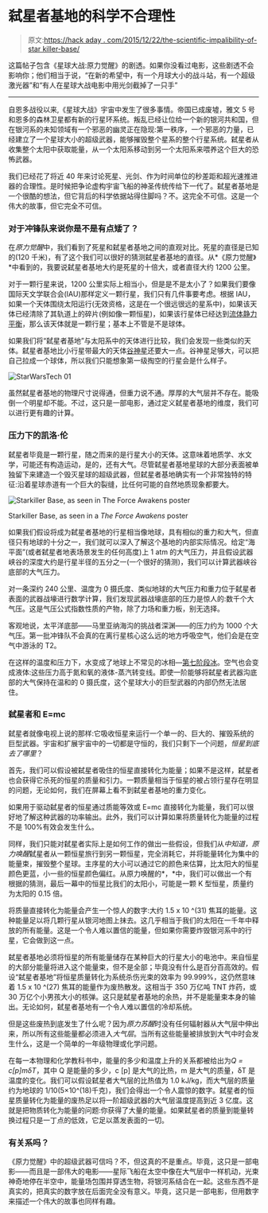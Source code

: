 # 弑星者基地的科学不合理性

> 原文:[https://hack aday . com/2015/12/22/the-scientific-impalibility-of-star killer-base/](https://hackaday.com/2015/12/22/the-scientific-implausibility-of-starkiller-base/)

这篇帖子包含《星球大战:原力觉醒》的剧透。如果你没看过电影，这些剧透不会影响你；他们相当于说，“在新的希望中，有一个月球大小的战斗站，有一个超级激光器”和“有人在星球大战电影中用光剑截掉了一只手”

* * *

自恩多战役以来,《星球大战》宇宙中发生了很多事情。帝国已成废墟，雅文 5 号和恩多的森林卫星都有新的行星环系统。叛乱已经让位给一个新的银河共和国，但在银河系的未知领域有一个邪恶的幽灵正在隐现:第一秩序，一个邪恶的力量，已经建立了一个星球大小的超级武器，能够摧毁整个星系的整个行星系统。弑星者从收集整个太阳中获取能量，从一个太阳系移动到另一个太阳系来喂养这个巨大的恐怖武器。

我们已经花了将近 40 年来讨论死星、光剑、作为时间单位的秒差距和超光速推进器的合理性。是时候把争论虚构宇宙飞船的神圣传统传给下一代了。弑星者基地是一个很酷的想法，但它背后的科学依据站得住脚吗？不。这完全不可信。这是一个伟大的故事，但它完全不可信。

### 对于冲锋队来说你是不是有点矮了？

在*原力觉醒*中，我们看到了死星和弑星者基地之间的直观对比。死星的直径是已知的(120 千米)，有了这个我们可以很好的猜测弑星者基地的直径。从*《原力觉醒》*中看到的，我要说弑星者基地大约是死星的十倍大，或者直径大约 1200 公里。

对于一颗行星来说，1200 公里实际上相当小，但是是不是太小了？如果我们要像国际天文学联合会(IAU)那样定义一颗行星，我们只有几件事要考虑。根据 IAU，如果一个天体围绕太阳运行(无效资格，这是在一个很远很远的星系中)，如果该天体已经清除了其轨道上的碎片(例如像一颗恒星)，如果该行星体已经达到[流体静力平衡](https://en.wikipedia.org/wiki/Hydrostatic_equilibrium#Planetary_geology)，那么该天体就是一颗行星；基本上不管是不是球体。

如果我们将“弑星者基地”与太阳系中的天体进行比较，我们会发现一些类似的天体。弑星者基地比小行星带最大的天体[谷神星](https://en.wikipedia.org/wiki/Ceres_(dwarf_planet))还要大一点。谷神星足够大，可以把自己拉成一个球体，所以我们只能想象第一级掏空的行星会是什么样子。

![StarWarsTech 01](../Images/fb4ed8be54ae0308aa8276e3e92d9395.png)

虽然弑星者基地的物理尺寸说得通，但重力说不通。厚厚的大气层并不存在。能吸倒一个明星却不能。不过，这只是一部电影，通过定义弑星者基地的维度，我们可以进行更有趣的计算。

### 压力下的凯洛·伦

弑星者毕竟是一颗行星，随之而来的是行星大小的天体。这意味着地质学、水文学，可能还有构造运动，是的，还有大气。尽管弑星者基地星球的大部分表面被单独留下来建造一个毁灭星球的超级武器，但弑星者基地确实有一个非常独特的特征:沿着星球赤道有一个巨大的裂缝，比任何可能的自然地质现象都要大。

![Starkiller Base, as seen in The Force Awakens poster](../Images/d87a5779ecfe8ab1459147935b006b7b.png)

Starkiller Base, as seen in a *The Force Awakens* poster

如果我们假设将成为弑星者基地的行星相当像地球，具有相似的重力和大气，但直径只有地球的十分之一，我们就可以深入了解这个基地的内部实际情况。给定“海平面”(或者弑星者地表场景发生的任何高度)上 1 atm 的大气压力，并且假设武器峡谷的深度大约是行星半径的五分之一(一个很好的猜测)，我们可以计算武器峡谷底部的大气压力。

对一条深约 240 公里、温度为 0 摄氏度、类似地球的大气压力和重力位于弑星者表面的武器战壕进行数学计算，我们发现武器战壕底部的压力是惊人的:数千个大气压。这是气压公式指数性质的产物，除了力场和重力板，别无选择。

客观地说，太平洋底部——马里亚纳海沟的挑战者深渊——的压力约为 1000 个大气压。第一批冲锋队不会真的在离行星核心这么远的地方呼吸空气，他们会是在空气中游泳的 T2。

在这样的温度和压力下，水变成了地球上不常见的冰相—[第七阶段冰](https://en.wikipedia.org/wiki/Ice#Phases)。空气也会变成液体:这些压力高于氮和氧的液体-蒸汽转变线。即使一阶能够将弑星者武器沟底部的大气保持在温和的 0 摄氏度，这个星球大小的巨型武器的内部仍然无法居住。

### 弑星者和 E=mc

弑星者就像电视上说的那样:它吸收恒星来运行一个单一的、巨大的、摧毁系统的巨型武器。宇宙和扩展宇宙中的一切都是守恒的，我们只剩下一个问题，*恒星到底去了哪里*？

首先，我们可以假设被弑星者吸住的恒星直接转化为能量；如果不是这样，弑星者也会获得它杀死的恒星的质量和引力。一颗质量相当于恒星的被占领行星存在明显的问题，无论如何，我们在屏幕上看不到弑星者基地的重力变化。

如果用于驱动弑星者的恒星通过质能等效或 E=mc 直接转化为能量，我们可以很好地了解这种武器的功率输出。此外，我们可以计算如果将质量转化为能量的过程不是 100%有效会发生什么。

同样，我们只能对弑星者实际上是如何工作的做出一些假设，但我们从*中知道，原力唤醒*弑星者从一颗恒星旅行到另一颗恒星，完全消耗它，并将能量转化为集中的能量束，摧毁整个星球。主序星的大小可以通过它的颜色来估算，比太阳大的恒星颜色更蓝，小一些的恒星颜色偏红。从原力唤醒的*，*中，我们可以做出一个有根据的猜测，最后一幕中的恒星比我们的太阳小，可能是一颗 K 型恒星，质量约为太阳的 0.15 倍。

将质量直接转化为能量会产生一个惊人的数字:大约 1.5 x 10 ^(31) 焦耳的能量。这种能量足以将几颗行星从银河地图上抹去。这几乎相当于我们的太阳在一千年中释放的所有能量。这是一个令人难以置信的能量，但如果你需要炸毁银河系中的行星，它会做到这一点。

弑星者基地必须将恒星的所有能量储存在某种巨大的行星大小的电池中。来自恒星的大部分能量将进入这个能量束，但不是全部；毕竟没有什么是百分百高效的。假设“弑星者基地”将恒星质量转化为系统杀伤光束的效率为 99.999%，这仍然意味着 1.5 x 10 ^(27) 焦耳的能量作为废热散发。这相当于 350 万亿吨 TNT 炸药，或 30 万亿个小男孩大小的核弹。这只是弑星者基地的余热，并不是能量束本身的输出。无论如何，弑星者基地有一个令人难以置信的冷却系统。

但是这些废热到底发生了什么呢？因为*原力苏醒*时没有任何辐射器从大气层中伸出来，所以所有这些能量都必须进入*大气层*。当所有这些能量被排放到大气中时会发生什么，这是一个简单的一年级物理或化学问题。

在每一本物理和化学教科书中，能量的多少和温度上升的关系都被给出为*Q = c[p]mδT*，其中 Q 是能量的多少，c [p] 是大气的比热，m 是大气的质量，δT 是温度的变化。我们可以假设弑星者大气层的比热值为 1.0 kJ/kg，而大气层的质量约为地球的 1/10(5×10^(18)千克)，我们会得出一个令人震惊的数字。弑星者的恒星质量转化为能量的废热足以将一阶超级武器的大气层温度提高到近 3 亿度。这就是把物质转化为能量的问题:你获得了大量的能量。如果弑星者的质量到能量转换过程只是一丁点的低效，它足以蒸发表面的一切。

### 有关系吗？

《原力觉醒》中的超级武器可信吗？不，但这真的不是重点。毕竟，这只是一部电影——而且是一部伟大的电影——星际飞船在太空中像在大气层中一样机动，光束神奇地停在半空中，能量场包围并穿透生物，将银河系结合在一起。这些东西不是真实的，把真实的数字放在后面完全没有意义。毕竟，这只是一部电影，但用数字来描述一个伟大的故事也同样有趣。